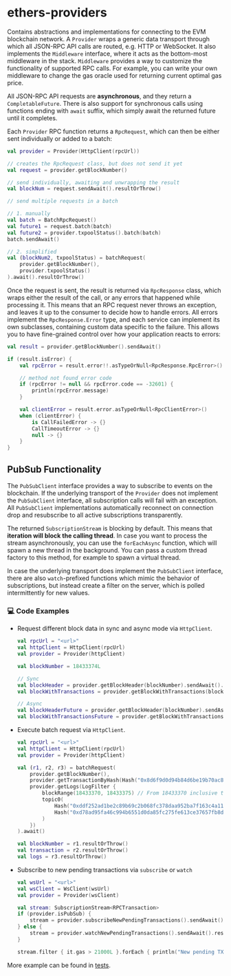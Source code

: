 # ethers-providers

Contains abstractions and implementations for connecting to the EVM blockchain network. A `Provider` wraps a generic
data transport through which all JSON-RPC API calls are routed, e.g. HTTP or WebSocket. It also implements
the `Middleware` interface, where it acts as the bottom-most middleware in the stack. `Middleware` provides a way to
customize the functionality of supported RPC calls. For example, you can write your own middleware to change the gas
oracle used for returning current optimal gas price.

All JSON-RPC API requests are **asynchronous**, and they return a `CompletableFuture`. There is also support for
synchronous calls using functions ending with `await` suffix, which simply await the returned future until it completes.

Each `Provider` RPC function returns a `RpcRequest`, which can then be either sent individually or added to a batch:

```kotlin
val provider = Provider(HttpClient(rpcUrl))

// creates the RpcRequest class, but does not send it yet    
val request = provider.getBlockNumber()

// send individually, awaiting and unwrapping the result
val blockNum = request.sendAwait().resultOrThrow()

// send multiple requests in a batch

// 1. manually
val batch = BatchRpcRequest()
val future1 = request.batch(batch)
val future2 = provider.txpoolStatus().batch(batch)
batch.sendAwait()

// 2. simplified
val (blockNum2, txpoolStatus) = batchRequest(
    provider.getBlockNumber(),
    provider.txpoolStatus()
).await().resultOrThrow()
```

Once the request is sent, the result is returned via `RpcResponse` class, which wraps either the result of the call, or
any errors that happened while processing it. This means that an RPC request never throws an exception, and leaves it
up to the consumer to decide how to handle errors. All errors implement the `RpcResponse.Error` type, and each service
can implement its own subclasses, containing custom data specific to the failure. This allows you to have fine-grained
control over how your application reacts to errors:

```kotlin
val result = provider.getBlockNumber().sendAwait()

if (result.isError) {
    val rpcError = result.error!!.asTypeOrNull<RpcResponse.RpcError>()

    // method not found error code
    if (rpcError != null && rpcError.code == -32601) {
        println(rpcError.message)
    }

    val clientError = result.error.asTypeOrNull<RpcClientError>()
    when (clientError) {
        is CallFailedError -> {}
        CallTimeoutError -> {}
        null -> {}
    }
}
```

## PubSub Functionality

The `PubSubClient` interface provides a way to subscribe to events on the blockchain. If the underlying transport
of the `Provider` does not implement the `PubSubClient` interface, all subscription calls will fail with an exception.
All `PubSubClient` implementations automatically reconnect on connection drop and resubscribe to all active
subscriptions transparently.

The returned `SubscriptionStream` is blocking by default. This means that **iteration will block the calling thread**.
In case you want to process the stream asynchronously, you can use the `forEachAsync` function, which will spawn a new
thread in the background. You can pass a custom thread factory to this method, for example to spawn a virtual thread.

In case the underlying transport does implement the `PubSubClient` interface, there are also `watch`-prefixed functions
which mimic the behavior of subscriptions, but instead create a filter on the server, which is polled intermittently for
new values.

### 💻 Code Examples

- Request different block data in sync and async mode via `HttpClient`.

    ```kotlin
    val rpcUrl = "<url>"
    val httpClient = HttpClient(rpcUrl)
    val provider = Provider(httpClient)
    
    val blockNumber = 18433374L
    
    // Sync
    val blockHeader = provider.getBlockHeader(blockNumber).sendAwait().resultOrThrow()
    val blockWithTransactions = provider.getBlockWithTransactions(blockNumber).sendAwait().resultOrThrow()
    
    // Async
    val blockHeaderFuture = provider.getBlockHeader(blockNumber).sendAsync()
    val blockWithTransactionsFuture = provider.getBlockWithTransactions(blockNumber).sendAsync()
    ```

- Execute batch request via `HttpClient`.

    ```kotlin
    val rpcUrl = "<url>"
    val httpClient = HttpClient(rpcUrl)
    val provider = Provider(httpClient)
    
    val (r1, r2, r3) = batchRequest(
        provider.getBlockNumber(),
        provider.getTransactionByHash(Hash("0x8d6f9d0d94b84d6be19b70ac812ff291eceece6ad7ba390599a654e4c52603b4")),
        provider.getLogs(LogFilter {
            blockRange(18433370, 18433375) // From 18433370 inclusive to 18433375 exclusive
            topic0(
                Hash("0xddf252ad1be2c89b69c2b068fc378daa952ba7f163c4a11628f55a4df523b3ef"), // ERC20 transfer topic
                Hash("0xd78ad95fa46c994b6551d0da85fc275fe613ce37657fb8d5e3d130840159d822"), // Uniswap V2 swap topic
            )
        })
    ).await()

    val blockNumber = r1.resultOrThrow()
    val transaction = r2.resultOrThrow()
    val logs = r3.resultOrThrow()
    ```

- Subscribe to new pending transactions via `subscribe` or `watch`

  ```kotlin
  val wsUrl = "<url>"
  val wsClient = WsClient(wsUrl)
  val provider = Provider(wsClient)
  
  val stream: SubscriptionStream<RPCTransaction>
  if (provider.isPubSub) {
      stream = provider.subscribeNewPendingTransactions().sendAwait().resultOrThrow()
  } else {
      stream = provider.watchNewPendingTransactions().sendAwait().resultOrThrow().withInterval(Duration.ofSeconds(1))
  }

  stream.filter { it.gas > 21000L }.forEach { println("New pending TX: $it") }
  ```

More example can be found in [tests](src/test/kotlin/io/ethers/providers).
